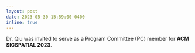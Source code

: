 ```yaml
---
layout: post
date: 2023-05-30 15:59:00-0400
inline: true
---
```


Dr. Qiu was invited to serve as a Program Committee (PC) member for **ACM SIGSPATIAL 2023**. 
